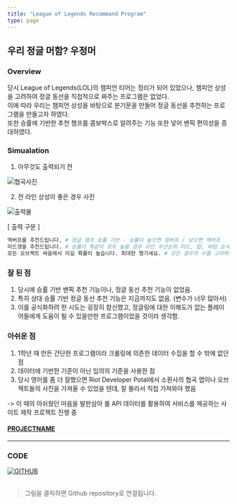 ```yaml
---
title: "League of Legends Recommand Program"
type: page
---
```


## 우리 정글 머함? 우정머

### Overview
당시 League of Legends(LOL)의 챔피언 티어는 정리가 되어 있었으나, 챔피언 상성을 고려하여 정글 동선을 직접적으로 짜주는 프로그램은 없었다.  
이에 따라 우리는 챔피언 상성을 바탕으로 분기문을 만들어 정글 동선을 추천하는 프로그램을 만들고자 하였다.  
또한 승률에 기반한 추천 챔프를 콤보박스로 알려주는 기능 또한 넣어 밴픽 편의성을 증대하였다.

### Simualation

1. 아무것도 출력되기 전
   
  ![협곡사진](/image/LRP/rift.jpg)


2. 전 라인 상성이 좋은 경우 사진
   
  ![출력물](/image/LRP/buffs.jpg)

  [ 출력 구문 ]
  ```python
  역버프를 추천드립니다. # 정글 챔프 승률 기반 - 승률이 높으면 정버프 / 낮으면 역버프
  미드갱을 추천드립니다. # 승률이 똑같이 모두 높을 경우 라인 우선순위 미드, 탑, 바텀 순서
  모든 오브젝트 싸움에서 이길 확률이 높습니다. 최대한 챙기세요. # 모든 경우의 수를 고려하여 하나하나 책정
  ```

### 잘 된 점
1. 당시에 승률 기반 밴픽 추천 기능이나, 정글 동선 추천 기능이 없었음.
2. 특히 상대 승률 기반 정글 동선 추천 기능은 지금까지도 없음. (변수가 너무 많아서)
3. 이를 공식화하려 한 시도는 굉장히 참신했고, 정글링에 대한 이해도가 없는 플레이어들에게 도움이 될 수 있을만한 프로그램이었을 것이라 생각함.


### 아쉬운 점

1. 1학년 때 만든 간단한 프로그램이라 크롤링에 의존한 데이터 수집을 할 수 밖에 없던 점
2. 데이터에 기반한 기준이 아닌 임의의 기준을 사용한 점
3. 당시 영어를 좀 더 잘했으면 Riot Developer Potal에서 소환사의 협곡 맵이나 오브젝트들의 사진을 가져올 수 있었을 텐데, 잘 몰라서 직접 가져와야 했음

-> 이 때의 아쉬웠던 마음을 발판삼아 롤 API 데이터를 활용하여 서비스를 제공하는 사이트 제작 프로젝트 진행 중
#### [PROJECTNAME]()


---

### CODE

[![GITHUB](/image/profile/github-mark.png)](https://github.com/alsspp01/LRP.git)
&nbsp;  
&nbsp;  
> 그림을 클릭하면 Github repository로 연결됩니다.
